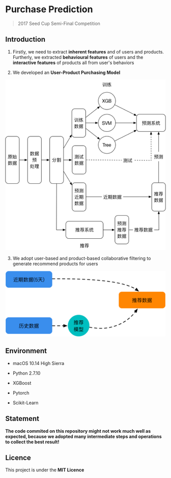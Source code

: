 # Purchase Prediction

> 2017 Seed Cup Semi-Final Competition


## Introduction

1. Firstly, we need to extract **inherent features** and of users and products. Furtherly, we extracted **behavioural features** of users and the **interactive features** of products all from user's behaviors

2. We developed an **User-Product Purchasing Model**

![](images/model.png)

3. We adopt user-based and product-based collaborative filtering to generate recommend products for users

![](images/recommende.png)

## Environment

* macOS 10.14 High Sierra

* Python 2.7.10 

* XGBoost

* Pytorch

* Scikit-Learn

## Statement

**The code commited on this repository might not work much well as expected, because we adopted many intermediate steps and operations to collect the best result!**

## Licence

This project is under the **MIT Licence**

